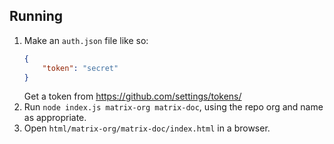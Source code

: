 ## Running

1. Make an `auth.json` file like so:
    ```json
    {
        "token": "secret"
    }
    ```
    Get a token from https://github.com/settings/tokens/
2. Run `node index.js matrix-org matrix-doc`, 
   using the repo org and name as appropriate.
3. Open `html/matrix-org/matrix-doc/index.html` in a browser.
